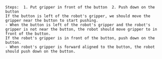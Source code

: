 
    Steps:  1. Put gripper in front of the button  2. Push down on the button
    If the button is left of the robot's gripper, we should move the gripper near the button to start pushing.
    - When the button is left of the robot's gripper and the robot's gripper is not near the button, the robot should move gripper to in front of the button.
    If the robot's gripper is in front of the button, push down on the button.
    - When robot's gripper is forward aligned to the button, the robot should push down on the button.